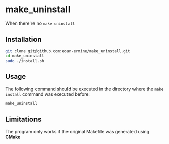 # make_uninstall

When there're no `make uninstall`

## Installation

```sh
git clone git@github.com:eoan-ermine/make_uninstall.git
cd make_uninstall
sudo ./install.sh
```

## Usage

The following command should be executed in the directory where the `make install` command was executed before:

```sh
make_uninstall
```

## Limitations

The program only works if the original Makefile was generated using **CMake**
